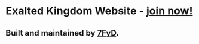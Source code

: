 # Exalted Kingdom Website - [join now!](https://exalted-kingdom.com/discord)

## Built and maintained by [7FyD](https://7fyd.dev).
